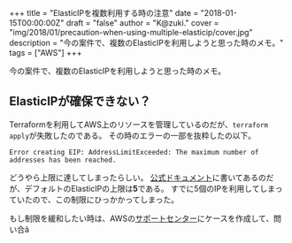 +++
title = "ElasticIPを複数利用する時の注意"
date = "2018-01-15T00:00:00Z"
draft = "false"
author = "K@zuki."
cover = "img/2018/01/precaution-when-using-multiple-elasticip/cover.jpg"
description = "今の案件で、複数のElasticIPを利用しようと思った時のメモ。"
tags = ["AWS"]
+++

今の案件で、複数のElasticIPを利用しようと思った時のメモ。

## ElasticIPが確保できない？
Terraformを利用してAWS上のリソースを管理しているのだが、`terraform apply`が失敗したのである。
その時のエラーの一部を抜粋したの以下。

```
Error creating EIP: AddressLimitExceeded: The maximum number of addresses has been reached.
```

どうやら上限に達してしまったらしい。
[公式ドキュメント](https://docs.aws.amazon.com/ja_jp/AmazonVPC/latest/UserGuide/VPC_Appendix_Limits.html#vpc-limits-eips)に書いてあるのだが、デフォルトのElasticIPの上限は**5**である。
すでに5個のIPを利用してしまっていたので、この制限にひっかかってしまった。

もし制限を緩和したい時は、AWSの[サポートセンター](https://console.aws.amazon.com/support/home#/case/create?issueType=service-limit-increase&limitType=service-code-vpc)にケースを作成して、問い合ã
